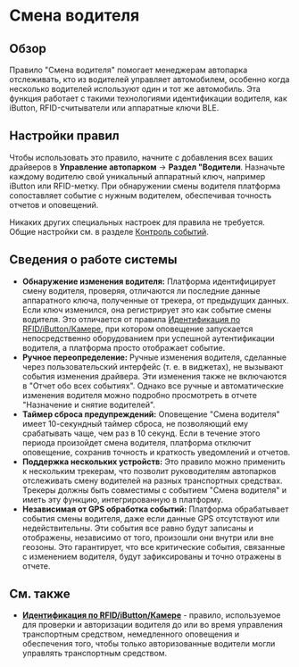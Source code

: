 # Смена водителя

## Обзор

Правило "Смена водителя" помогает менеджерам автопарка отслеживать, кто из водителей управляет автомобилем, особенно когда несколько водителей используют один и тот же автомобиль. Эта функция работает с такими технологиями идентификации водителя, как iButton, RFID-считыватели или аппаратные ключи BLE.

## Настройки правил

Чтобы использовать это правило, начните с добавления всех ваших драйверов в **Управление автопарком** → **Раздел "Водители**. Назначьте каждому водителю свой уникальный аппаратный ключ, например iButton или RFID-метку. При обнаружении смены водителя платформа сопоставляет событие с нужным водителем, обеспечивая точность отчетов и оповещений.

Никаких других специальных настроек для правила не требуется. Общие настройки см. в разделе [Контроль событий](../../page-8488323c-a231-4604-b0c9-f8ee699d6448.md).

## Сведения о работе системы

- **Обнаружение изменения водителя:** Платформа идентифицирует смену водителя, проверяя, отличаются ли последние данные аппаратного ключа, полученные от трекера, от предыдущих данных. Если ключ изменился, она регистрирует это как событие смены водителя. Это отличается от правила [Идентификация по RFID/iButton/Камере](../page-3a802f09-703d-47e4-b919-12d88c44ac91/rfidibutton.md), при котором оповещение запускается непосредственно оборудованием при успешной аутентификации водителя, а платформа просто отображает событие.
- **Ручное переопределение:** Ручные изменения водителя, сделанные через пользовательский интерфейс (т. е. в виджетах), не вызывают события изменения драйвера. Эти изменения также не включаются в "Отчет обо всех событиях". Однако все ручные и автоматические изменения водителя можно подробно просмотреть в отчете "Назначение и снятие водителей".
- **Таймер сброса предупреждений:** Оповещение "Смена водителя" имеет 10-секундный таймер сброса, не позволяющий ему срабатывать чаще, чем раз в 10 секунд. Если в течение этого периода произойдет смена водителя, платформа отключит оповещение, сохранив точность и краткость уведомлений и отчетов.
- **Поддержка нескольких устройств:** Это правило можно применить к нескольким трекерам, что позволит руководителям автопарков отслеживать смену водителей на разных транспортных средствах. Трекеры должны быть совместимы с событием "Смена водителя" и иметь эту функцию, интегрированную в платформу.
- **Независимая от GPS обработка событий:** Платформа обрабатывает события смены водителя, даже если данные GPS отсутствуют или недействительны. Эти события все равно будут записаны и отображены, независимо от того, произошли они внутри или вне геозоны. Это гарантирует, что все критические события, связанные с изменением водителя, будут зафиксированы и точно отражены в отчете.

## См. также

- [**Идентификация по RFID/iButton/Камере**](../page-1519edb5-e40e-4731-a0ff-73d72fde5843/rfidibutton.md) - правило, используемое для проверки и авторизации водителя до или во время управления транспортным средством, немедленного оповещения и обеспечения того, чтобы только авторизованные водители могли управлять транспортным средством.